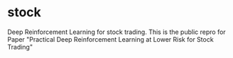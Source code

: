 # stock
Deep Reinforcement Learning for stock trading. This is the public repro for Paper "Practical Deep Reinforcement Learning at Lower Risk for Stock Trading"
